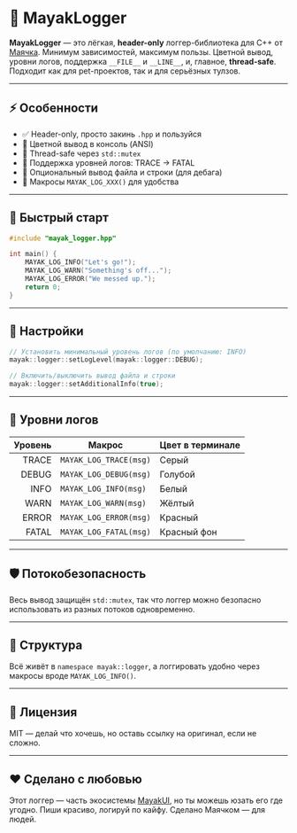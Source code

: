 # 📓 MayakLogger

**MayakLogger** — это лёгкая, **header-only** логгер-библиотека для C++ от [Маячка](https://github.com/). Минимум зависимостей, максимум пользы. Цветной вывод, уровни логов, поддержка `__FILE__` и `__LINE__`, и, главное, **thread-safe**. Подходит как для pet-проектов, так и для серьёзных тулзов.

---

## ⚡ Особенности

- ✅ Header-only, просто закинь `.hpp` и пользуйся
- 🌈 Цветной вывод в консоль (ANSI)
- 🧵 Thread-safe через `std::mutex`
- 🧭 Поддержка уровней логов: TRACE → FATAL
- 📍 Опциональный вывод файла и строки (для дебага)
- 💬 Макросы `MAYAK_LOG_XXX()` для удобства

---

## 🚀 Быстрый старт

```cpp
#include "mayak_logger.hpp"

int main() {
    MAYAK_LOG_INFO("Let's go!");
    MAYAK_LOG_WARN("Something's off...");
    MAYAK_LOG_ERROR("We messed up.");
    return 0;
}
````

---

## 🔧 Настройки

```cpp
// Установить минимальный уровень логов (по умолчанию: INFO)
mayak::logger::setLogLevel(mayak::logger::DEBUG);

// Включить/выключить вывод файла и строки
mayak::logger::setAdditionalInfo(true);
```

---

## 🧪 Уровни логов

| Уровень | Макрос                 | Цвет в терминале |
| ------: | ---------------------- | ---------------- |
|   TRACE | `MAYAK_LOG_TRACE(msg)` | Серый            |
|   DEBUG | `MAYAK_LOG_DEBUG(msg)` | Голубой          |
|    INFO | `MAYAK_LOG_INFO(msg)`  | Белый            |
|    WARN | `MAYAK_LOG_WARN(msg)`  | Жёлтый           |
|   ERROR | `MAYAK_LOG_ERROR(msg)` | Красный          |
|   FATAL | `MAYAK_LOG_FATAL(msg)` | Красный фон      |

---

## 🛡️ Потокобезопасность

Весь вывод защищён `std::mutex`, так что логгер можно безопасно использовать из разных потоков одновременно.

---

## 📂 Структура

Всё живёт в `namespace mayak::logger`, а логгировать удобно через макросы вроде `MAYAK_LOG_INFO()`.

---

## 📜 Лицензия

MIT — делай что хочешь, но оставь ссылку на оригинал, если не сложно.

---

## ❤️ Сделано с любовью

Этот логгер — часть экосистемы [MayakUI](https://github.com/), но ты можешь юзать его где угодно.
Пиши красиво, логируй по кайфу.
Сделано Маячком — для людей.

```
